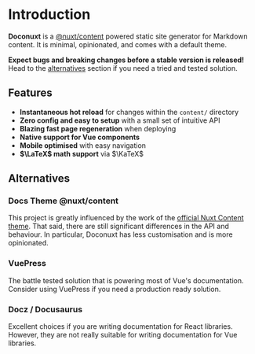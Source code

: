 # Introduction

**Doconuxt** is a [@nuxt/content](https://content.nuxtjs.org/) powered static site generator for Markdown content. It is minimal, opinionated, and comes with a default theme.

<callout type="danger" title="warning">

**Expect bugs and breaking changes before a stable version is released!** Head to the [alternatives](#alternatives) section if you need a tried and tested solution.

</callout>

## Features

- **Instantaneous hot reload** for changes within the `content/` directory
- **Zero config and easy to setup** with a small set of intuitive API
- **Blazing fast page regeneration** when deploying
- **Native support for Vue components**
- **Mobile optimised** with easy navigation
- **$\LaTeX$ math support** via $\KaTeX$

## Alternatives

### Docs Theme @nuxt/content 

This project is greatly influenced by the work of the [official Nuxt Content theme](https://content.nuxtjs.org/themes/docs/). That said, there are still significant differences in the API and behaviour. In particular, Doconuxt has less customisation and is more opinionated. 

### VuePress

The battle tested solution that is powering most of Vue's documentation. Consider using VuePress if you need a production ready solution.

### Docz / Docusaurus

Excellent choices if you are writing documentation for React libraries. However, they are not really suitable for writing documentation for Vue libraries.
